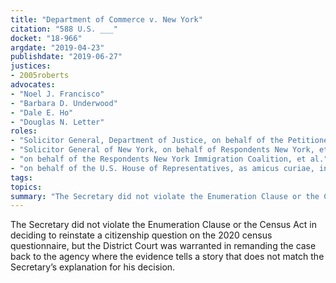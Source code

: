 ```yaml
---
title: "Department of Commerce v. New York"
citation: "588 U.S. ___"
docket: "18-966"
argdate: "2019-04-23"
publishdate: "2019-06-27"
justices:
- 2005roberts
advocates:
- "Noel J. Francisco"
- "Barbara D. Underwood"
- "Dale E. Ho"
- "Douglas N. Letter"
roles:
- "Solicitor General, Department of Justice, on behalf of the Petitioners"
- "Solicitor General of New York, on behalf of Respondents New York, et al."
- "on behalf of the Respondents New York Immigration Coalition, et al."
- "on behalf of the U.S. House of Representatives, as amicus curiae, in support of the Respondents"
tags:
topics:
summary: "The Secretary did not violate the Enumeration Clause or the Census Act in deciding to reinstate a citizenship question on the 2020 census questionnaire, but the District Court was warranted in remanding the case back to the agency where the evidence tells a story that does not match the Secretary’s explanation for his decision."
---
```

The Secretary did not violate the Enumeration Clause or the Census Act in deciding to reinstate a citizenship question on the 2020 census questionnaire, but the District Court was warranted in remanding the case back to the agency where the evidence tells a story that does not match the Secretary’s explanation for his decision.